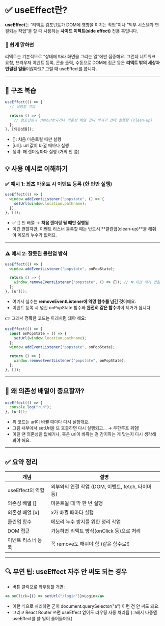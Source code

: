 # ✅ useEffect란?

**useEffect**는 “리액트 컴포넌트가 DOM에 영향을 미치는 작업”이나 “외부 시스템과 연결되는 작업”을 할 때 사용하는 **사이드 이펙트(side effect)** 전용 훅입니다.

### **📌 쉽게 말하면**

리액트는 기본적으로 “상태에 따라 화면을 그리는 일”에만 집중해요.
그런데 네트워크 요청, 브라우저 이벤트 등록, 콘솔 출력, 수동으로 DOM에 접근 등은 **리액트 밖의 세상과 연결된 일들**이잖아요? 그럴 때 useEffect를 씁니다.

---

## **🧠 구조 복습**

```jsx
useEffect(() => {
  // 실행할 작업

  return () => {
    // 컴포넌트가 unmount되거나 의존성 배열 값이 바뀌기 전에 실행됨 (clean-up)
  };
}, [의존성들]);
```

- []: 처음 마운트될 때만 실행
- [url]: url 값이 바뀔 때마다 실행
- 생략: 매 렌더링마다 실행 (거의 안 씀)

## **💡 사용 예시로 이해하기**

### **✅ 예시 1: 최초 마운트 시 이벤트 등록 (한 번만 실행)**

```jsx
useEffect(() => {
  window.addEventListener("popstate", () => {
    setUrl(window.location.pathname);
  });
}, []);
```

- ✅ [] 빈 배열 → **처음 렌더링 될 때만 실행됨**
- 이건 괜찮지만, 이벤트 리스너 등록할 때는 반드시 **클린업(clean-up)**을 해줘야 메모리 누수가 없어요.

---

### **⚠️ 예시 2: 잘못된 클린업 방식**

```jsx
useEffect(() => {
  window.addEventListener("popstate", onPopState);

  return () => {
    window.removeEventListener("popstate", () => {}); // ❌ 이건 제거 안됨!
  };
}, [url]);
```

- 여기서 실수는 **removeEventListener에 익명 함수를 넘긴 것**이에요.
- 이벤트 등록 시 넘긴 onPopState 함수와 **완전히 같은 함수**여야 제거가 됩니다.

👉 그래서 정확한 코드는 아래처럼 돼야 해요:

```jsx
useEffect(() => {
  const onPopState = () => {
    setUrl(window.location.pathname);
  };
  window.addEventListener("popstate", onPopState);

  return () => {
    window.removeEventListener("popstate", onPopState);
  };
}, []);
```

---

## **🎯 왜 의존성 배열이 중요할까?**

```jsx
useEffect(() => {
  console.log("run");
}, [url]);
```

- 위 코드는 url이 바뀔 때마다 다시 실행돼요.
- 그럼 내부에서 setUrl을 또 호출하면 다시 실행되고… → 무한루프 위험!
- 이럴 땐 의존성을 없애거나, 혹은 url이 바뀌는 걸 감지하는 게 맞는지 다시 생각해봐야 해요.

---

## **✅ 요약 정리**

| **개념**           | **설명**                                           |
| ------------------ | -------------------------------------------------- |
| useEffect의 역할   | 외부와의 연결 작업 (DOM, 이벤트, fetch, 타이머 등) |
| 의존성 배열 []     | 마운트될 때 딱 한 번 실행                          |
| 의존성 배열 [x]    | x가 바뀔 때마다 실행                               |
| 클린업 함수        | 메모리 누수 방지를 위한 정리 작업                  |
| DOM 접근           | 가능하면 리액트 방식(onClick 등)으로 처리          |
| 이벤트 리스너 등록 | 꼭 remove도 해줘야 함 (같은 함수로!)               |

---

## **🔍 부연 팁: useEffect 자주 안 써도 되는 경우**

- 버튼 클릭으로 라우팅할 거면:

```jsx
<a onClick={() => setUrl("/login")}>Login</a>
```

- 이런 식으로 처리하면 굳이 document.querySelector("a") 이런 건 안 써도 돼요.
- 그리고 React Router 쓰면 useEffect 없이도 라우팅 자동 처리됨
  (그래서 나중엔 useEffect를 쓸 일이 줄어들어요)
